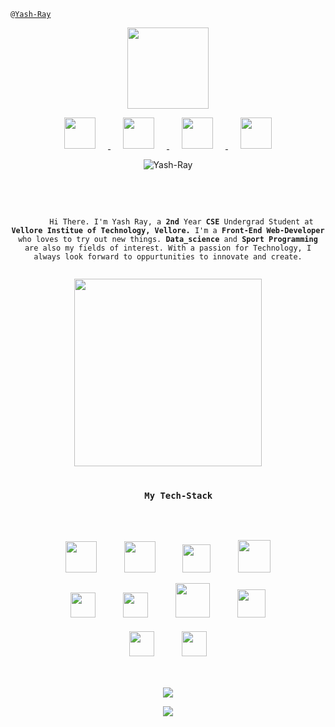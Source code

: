 <code>@<a href="https://www.github.com/Yash-Ray">Yash-Ray</a></code>
<p align="center">
    <a href="https://www.github.com/Yash-Ray">
        <img src="https://media3.giphy.com/media/2Ygy0khwewLgMSYM0t/source.gif" width="130" height="130" hspace="30">
    </a>
</p>

<p align="center">
  <a href="https://www.linkedin.com/in/yash-ray-cri80vt/">
    <img src="https://github.com/Yash-Ray/YashRay/blob/main/assets/linkedin.png" width="50" height="50" hspace="20">
  </a>

  <a href="mailto:ray.yash.08@gmail.com">
    <img src="https://github.com/Yash-Ray/YashRay/blob/main/assets/mail.png" width="50" height="50" hspace="20">
  </a>

  <a href="https://www.instagram.com/yashray_08/">
    <img src="https://github.com/Yash-Ray/YashRay/blob/main/assets/instagram.png" width="50" height="50" hspace="20">
  </a>

  <a href="https://github.com/Yash-Ray">
    <img src="https://github.com/Yash-Ray/YashRay/blob/main/assets/github.png" width="50" height="50" hspace="20">
  </a>
</p>

<p align="center">
  <img src="https://komarev.com/ghpvc/?username=Yash-Ray&color=orange&style=plastic&label=PROFILE+VISITS&show_icons=true" alt="Yash-Ray" />
</p>

<br>
<br>

<p align="center">
  <code>
      Hi There. I'm Yash Ray, a <strong>2nd</strong> Year <strong>CSE</strong> Undergrad Student at <strong>Vellore Institue of Technology, Vellore.</strong> I'm a <strong>Front-End Web-Developer</strong> who loves to try out new things. <strong>Data_science</strong> and <strong>Sport Programming</strong> are also my fields of interest. With a passion for Technology, I always look forward to oppurtunities to innovate and create.
  </code>
</p>


<p align="center">
  <a href="https://github.com/Yash-Ray">
    <img src="https://currentkids.in/wp-content/uploads/2018/02/gif-animation.gif" width="300">
  </a>
</p>

<h3 align="center">
  <code>
    My Tech-Stack
  </code>
</h3>

<br>

<p align="center">
    <img src="https://cdn.freebiesupply.com/logos/large/2x/html5-logo-png-transparent.png" height=50 hspace=20>
    <img src="https://upload.wikimedia.org/wikipedia/commons/thumb/3/3d/CSS.3.svg/730px-CSS.3.svg.png" height=50 hspace=20>
    <img src="https://www.freepnglogos.com/uploads/javascript-png/javascript-vector-logo-yellow-png-transparent-javascript-vector-12.png" height=45 hspace=20>
    <img src="https://github.com/Yash-Ray/YashRay/blob/main/assets/bootstrap.png" height=52 hspace=20>
    
</p>
<p align="center">
    <img src="https://github.com/Yash-Ray/YashRay/blob/main/assets/cpp.png" height=40 hspace=20>
    <img src="https://github.com/Yash-Ray/YashRay/blob/main/assets/python.png" height=40 hspace=20>
    <img src="https://i.pinimg.com/originals/f1/ea/a7/f1eaa7278f64e27128e062a3de918265.png" height=55 hspace=20>
    <img src="https://github.com/Yash-Ray/YashRay/blob/main/assets/jupyter.png" height=45 hspace=20>
</p>
<p align="center">
    <img src="https://cdn.worldvectorlogo.com/logos/visual-studio-code-1.svg" height=40 hspace=20 vspace=5>
    <img src="https://miro.medium.com/max/325/0*tTvqxZBtyiDw3vVw.png" height=40 hspace=20 vspace=5>
</p>
<br>

<p align="center">
    <a href="https://github.com/Yash-Ray">
        <img src="https://github-readme-stats.vercel.app/api/top-langs/?username=Yash-Ray&layout=compact"/>
    </a>
</p>
<p align="center">
  <a href="https://github.com/Yash-Ray">
    <img src="https://github-readme-stats.vercel.app/api?username=Yash-Ray&count_private=true&show_icons=true&theme=buefy"/>
  </a>
</p>
<br>
<br>
